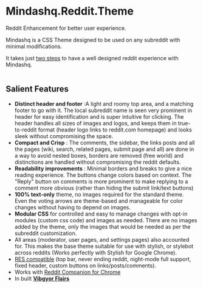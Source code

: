 # Mindashq.Reddit.Theme

Reddit Enhancement for better user experience.

Mindashq is a CSS Theme designed to be used on any subreddit with minimal modifications. 

It takes just <a href="http://www.reddit.com/r/mindashq/wiki/index#wiki_two_step_setup"> two steps</a> to have a well designed reddit experience with Mindashq.

<a href="http://i.imgur.com/Tlbap5A.png"><img src="http://i.imgur.com/Tlbap5A.png" title="Hosted by imgur.com" alt="" /></a>

## Salient Features

+  **Distinct header and footer** :A light and roomy top area, and a matching footer to go with it. The local subreddit name is seen very prominent in header for easy identification and is super intuitive for clicking. The header handles all sizes of images and logos, and keeps them in true-to-reddit format (header logo links to reddit.com homepage) and looks sleek without compromising the space.
+  **Compact and Crisp** : The comments, the sidebar, the links posts and all the pages (wiki, search, related pages, submit page and all) are done in a way to avoid nested boxes, borders are removed (free world) and distinctions are handled without compromising the reddit defaults.
+  **Readability improvements** : Minimal borders and breaks to give a nice reading experience. The buttons change colors based on context. The "Reply" button on comments is more prominent to make replying to a comment more obvious (rather than hiding the submit link/text buttons)
+  **100% text-only** theme, no images required for the standard theme. Even the voting arrows are theme-based and manageable for color changes without having to  depend on images.
+  **Modular CSS** for controlled and easy to manage changes with opt-in modules (custom css code) and images as needed. There are no images added by the theme, only the images that would be needed as per the subreddit customization.
+  All areas (moderator, user pages, and settings pages) also accounted for. This makes the base theme suitable for use with stylish, or stylebot across reddits (Works perfectly with Stylish for Google Chrome).
+  [RES compatible](http://redditenhancementsuite.com/) (top bar, never ending reddit, night-mode full support, fixed header, custom buttons on links/posts/comments).
+  Works with [Reddit Companion for Chrome](https://chrome.google.com/webstore/detail/reddit-companion/algjnflpgoopkdijmkalfcifomdhmcbe)
+ In built **[Vibgyor Flairs](/r/mindashq/wiki/flairs)**
